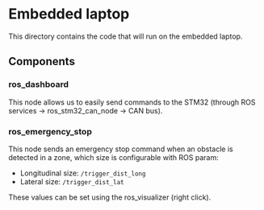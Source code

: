 # Embedded laptop

This directory contains the code that will run on the embedded laptop.

## Components

### ros_dashboard

This node allows us to easily send commands to the STM32 (through ROS services -> ros_stm32_can_node -> CAN bus).

### ros_emergency_stop

This node sends an emergency stop command when an obstacle is detected in a zone, which size is configurable with ROS param:

- Longitudinal size: `/trigger_dist_long` 
- Lateral size: `/trigger_dist_lat`

These values can be set using the ros_visualizer (right click).
